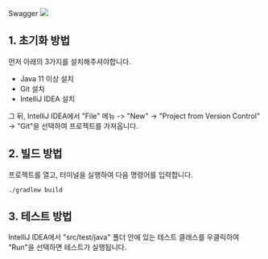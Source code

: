 Swagger
<img src="https://file.notion.so/f/s/a93e1e85-73fd-422d-98ad-f4cbd7d4195b/Untitled.png?id=e303541a-ac01-484c-befd-abd7620593ce&table=block&spaceId=1c944271-6073-4a3a-810c-c28369cda247&expirationTimestamp=1682579131309&signature=wFuGHeDP3BziCSpQC4kHc2QjQtXVSisZ-ty1f558NNo&downloadName=Untitled.png">

## 1. 초기화 방법
먼저 아래의 3가지를 설치해주셔야합니다.
- Java 11 이상 설치
- Git 설치
- IntelliJ IDEA 설치

그 뒤, IntelliJ IDEA에서 "File" 메뉴 -> "New" -> "Project from Version Control" -> "Git"을 선택하여 프로젝트를 가져옵니다.

## 2. 빌드 방법
프로젝트를 열고, 터미널을 실행하여 다음 명령어를 입력합니다.

    ./gradlew build
## 3. 테스트 방법
IntelliJ IDEA에서 "src/test/java" 폴더 안에 있는 테스트 클래스를 우클릭하여 "Run"을 선택하면 테스트가 실행됩니다.


